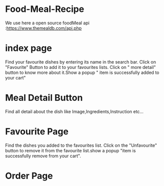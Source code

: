 # Food-Meal-Recipe

 We use here a open source foodMeal api :https://www.themealdb.com/api.php
 
 # index page
 Find your favourite dishes by entering its name in the search bar. Click on "Favourite" Button to add it to your favourites lists. Click on " more detail" button to know more about it.Show a popup  " item is successfully added to your cart"
 
 # Meal Detail Button
Find all detail about the dish like Image,Ingredients,Instruction etc...
 
 # Favourite Page
 Find the dishes you added to the favourites list. Click on the "Unfavourite" button to remove it from the favourite list.show a popup "item is successfully remove from your cart".

# Order Page
